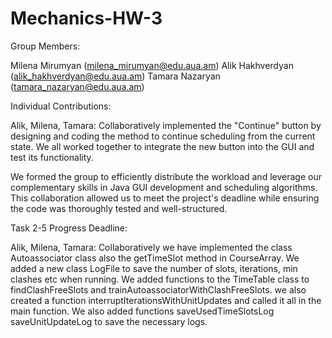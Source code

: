 # Mechanics-HW-3

Group Members:

Milena Mirumyan (milena_mirumyan@edu.aua.am)
Alik Hakhverdyan (alik_hakhverdyan@edu.aua.am)
Tamara Nazaryan (tamara_nazaryan@edu.aua.am)

Individual Contributions:

Alik, Milena, Tamara: Collaboratively implemented the "Continue" button by designing and coding the method to continue scheduling from the current state. We all worked together to integrate the new button into the GUI and test its functionality.

We formed the group to efficiently distribute the workload and leverage our complementary skills in Java GUI development and scheduling algorithms. This collaboration allowed us to meet the project's deadline while ensuring the code was thoroughly tested and well-structured.

Task 2-5 Progress Deadline:

Alik, Milena, Tamara: Collaboratively we have implemented the class Autoassociator class also the getTimeSlot method in CourseArray. We added a new class LogFile to save the number of slots, iterations, min clashes etc when running. We added functions to the TimeTable class to findClashFreeSlots and trainAutoassociatorWithClashFreeSlots. we also created a function interruptIterationsWithUnitUpdates and called it all in the main function. We also added functions saveUsedTimeSlotsLog saveUnitUpdateLog to save the necessary logs.


